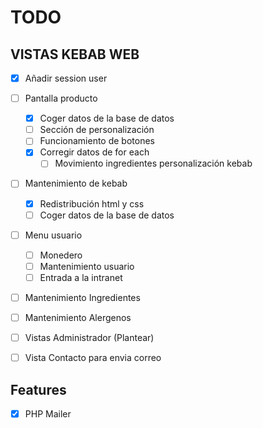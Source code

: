 # TODO

## VISTAS KEBAB WEB
- [x] Añadir session user
- [ ] Pantalla producto
    - [x] Coger datos de la base de datos
    - [ ] Sección de personalización
    - [ ] Funcionamiento de botones
    - [x] Corregir datos de for each
      - [ ] Movimiento ingredientes personalización kebab
- [ ] Mantenimiento de kebab
    - [x] Redistribución html y css
    - [ ] Coger datos de la base de datos
- [ ] Menu usuario
    - [ ] Monedero
    - [ ] Mantenimiento usuario
    - [ ] Entrada a la intranet
- [ ] Mantenimiento Ingredientes
- [ ] Mantenimiento Alergenos
- [ ] Vistas Administrador (Plantear)
- [ ] Vista Contacto para envia correo


## Features
- [x] PHP Mailer